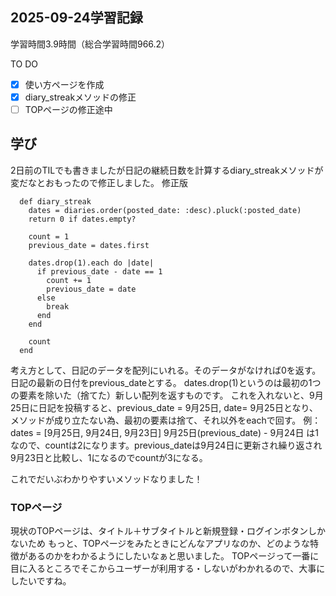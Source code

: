 ## 2025-09-24学習記録
学習時間3.9時間（総合学習時間966.2）

TO DO
- [x] 使い方ページを作成
- [x] diary_streakメソッドの修正
- [ ] TOPページの修正途中

## 学び
2日前のTILでも書きましたが日記の継続日数を計算するdiary_streakメソッドが変だなとおもったので修正しました。
修正版
```
  def diary_streak
    dates = diaries.order(posted_date: :desc).pluck(:posted_date)
    return 0 if dates.empty?

    count = 1
    previous_date = dates.first

    dates.drop(1).each do |date|
      if previous_date - date == 1
        count += 1
        previous_date = date
      else
        break
      end
    end

    count
  end
 ```

考え方として、日記のデータを配列にいれる。そのデータがなければ0を返す。
日記の最新の日付をprevious_dateとする。
dates.drop(1)というのは最初の1つの要素を除いた（捨てた）新しい配列を返すものです。
これを入れないと、9月25日に日記を投稿すると、previous_date = 9月25日, date= 9月25日となり、メソッドが成り立たない為、最初の要素は捨て、それ以外をeachで回す。
例：dates = [9月25日, 9月24日, 9月23日]
9月25日(previous_date) - 9月24日 は1なので、countは2になります。previous_dateは9月24日に更新され繰り返され9月23日と比較し、1になるのでcountが3になる。

これでだいぶわかりやすいメソッドなりました！

### TOPページ

現状のTOPページは、タイトル＋サブタイトルと新規登録・ログインボタンしかないため
もっと、TOPページをみたときにどんなアプリなのか、どのような特徴があるのかをわかるようにしたいなぁと思いました。
TOPページって一番に目に入るところでそこからユーザーが利用する・しないがわかれるので、大事にしたいですね。
